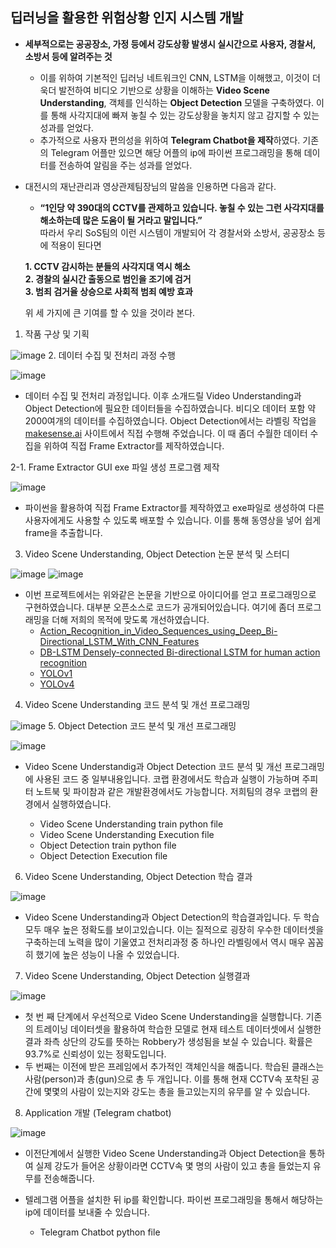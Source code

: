 ## 딥러닝을 활용한 위험상황 인지 시스템 개발
- **세부적으로는 공공장소, 가정 등에서 강도상황 발생시 실시간으로 사용자, 경찰서, 소방서 등에 알려주는 것** 
   - 이를 위하여 기본적인 딥러닝 네트워크인 CNN, LSTM을 이해했고, 이것이 더욱더 발전하여 비디오 기반으로 상황을 이해하는 **Video Scene Understanding**, 객체를 인식하는 **Object Detection** 모델을 구축하였다. 이를 통해 사각지대에 빠져 놓칠 수 있는 강도상황을 놓치지 않고 감지할 수 있는 성과를 얻었다.
   - 추가적으로 사용자 편의성을 위하여 **Telegram Chatbot을 제작**하였다. 기존의 Telegram 어플만 있으면 해당 어플의 ip에 파이썬 프로그래밍을 통해 데이터를 전송하여 알림을 주는 성과를 얻었다.  
 
- 대전시의 재난관리과 영상관제팀장님의 말씀을 인용하면 다음과 같다.  

   - **“1인당 약 390대의 CCTV를 관제하고 있습니다. 놓칠 수 있는 그런 사각지대를 해소하는데 많은 도움이 될 거라고 말입니다.”**  
     따라서 우리 SoS팀의 이런 시스템이 개발되어 각 경찰서와 소방서, 공공장소 등에 적용이 된다면   

   **1. CCTV 감시하는 분들의 사각지대 역시 해소**  
   **2. 경찰의 실시간 출동으로 범인을 조기에 검거**   
   **3. 범죄 검거율 상승으로 사회적 범죄 예방 효과**     

   위 세 가지에 큰 기여를 할 수 있을 것이라 본다.  

1. 작품 구상 및 기획

![image](https://user-images.githubusercontent.com/76835313/145256882-4589eae3-07fe-477b-917c-6768319ccf96.png)
2. 데이터 수집 및 전처리 과정 수행

![image](https://user-images.githubusercontent.com/76835313/145256959-7663b1dd-2e28-4c35-8226-104df3836bd0.png)
- 데이터 수집 및 전처리 과정입니다. 이후 소개드릴 Video Understanding과 Object Detection에 필요한 데이터들을 수집하였습니다. 비디오 데이터 포함 약 2000여개의 데이터를 수집하였습니다. Object Detection에서는 라벨링 작업을 [makesense.ai](https://www.makesense.ai/) 사이트에서 직접 수행해 주었습니다. 이 때 좀더 수월한 데이터 수집을 위하여 직접 Frame Extractor를 제작하였습니다. 
 
2-1. Frame Extractor GUI exe 파일 생성 프로그램 제작  

![image](https://user-images.githubusercontent.com/76835313/145257066-2376f51b-bc59-4754-83b4-7accdbb1c377.png)
- 파이썬을 활용하여 직접 Frame Extractor를 제작하였고 exe파일로 생성하여 다른 사용자에게도 사용할 수 있도록 배포할 수 있습니다. 이를 통해 동영상을 넣어 쉽게 frame을 추출합니다.
3. Video Scene Understanding, Object Detection 논문 분석 및 스터디

![image](https://user-images.githubusercontent.com/76835313/145257139-f293da29-b1dc-4038-a01f-a6af73f27d51.png)
![image](https://user-images.githubusercontent.com/76835313/145257162-89090682-0288-486b-b562-798d02f53ce5.png)
- 이번 프로젝트에서는 위와같은 논문을 기반으로 아이디어를 얻고 프로그래밍으로 구현하였습니다. 대부분 오픈소스로 코드가 공개되어있습니다. 여기에 좀더 프로그래밍을 더해 저희의 목적에 맞도록 개선하였습니다.
   * [Action_Recognition_in_Video_Sequences_using_Deep_Bi-Directional_LSTM_With_CNN_Features](https://github.com/engineerjkk/CapstoneDesign/blob/main/05.Reference/Action_Recognition_in_Video_Sequences_using_Deep_Bi-Directional_LSTM_With_CNN_Features.pdf)
   * [DB-LSTM Densely-connected Bi-directional LSTM for human action recognition](https://github.com/engineerjkk/CapstoneDesign/blob/main/05.Reference/DB-LSTM%20Densely-connected%20Bi-directional%20LSTM%20for%20human%20action%20recognition.pdf)
   * [YOLOv1](https://github.com/engineerjkk/CapstoneDesign/blob/main/05.Reference/YOLOv1.pdf)
   * [YOLOv4](https://github.com/engineerjkk/CapstoneDesign/blob/main/05.Reference/YOLOv4.pdf)
4. Video Scene Understanding 코드 분석 및 개선 프로그래밍

![image](https://user-images.githubusercontent.com/76835313/145257241-bbf1b38f-3545-4ed5-9426-3db6fb6003e1.png)
5. Object Detection 코드 분석 및 개선 프로그래밍
   
![image](https://user-images.githubusercontent.com/76835313/145257281-efa621cb-2673-45fa-801c-96f5b760f31b.png)
- Video Scene Understandig과 Object Detection 코드 분석 및 개선 프로그래밍에 사용된 코드 중 일부내용입니다. 코랩 환경에서도 학습과 실행이 가능하며 주피터 노트북 및 파이참과 같은 개발환경에서도 가능합니다. 저희팀의 경우 코랩의 환경에서 실행하였습니다. 

   * Video Scene Understanding train python file
   * Video Scene Understanding Execution file
   * Object Detection train python file
   * Object Detection Execution file
  
6. Video Scene Understanding, Object Detection 학습 결과

![image](https://user-images.githubusercontent.com/76835313/145257355-4612fb62-32f6-4de4-b7a9-32e7d9d8f253.png)
- Video Scene Understanding과 Object Detection의 학습결과입니다. 두 학습 모두 매우 높은 정확도를 보이고있습니다. 이는 질적으로 굉장히 우수한 데이터셋을 구축하는데 노력을 많이 기울였고 전처리과정 중 하나인 라벨링에서 역시 매우 꼼꼼히 했기에 높은 성능이 나올 수 있었습니다.
7. Video Scene Understanding, Object Detection 실행결과

![image](https://user-images.githubusercontent.com/76835313/145257430-cf85f4fa-f0d6-4d5d-92bc-7911998a5175.png)
- 첫 번 째 단계에서 우선적으로 Video Scene Understanding을 실행합니다. 기존의 트레이닝 데이터셋을 활용하여 학습한 모델로 현재 테스트 데이터셋에서 실행한 결과 좌측 상단의 강도를 뜻하는 Robbery가 생성됨을 보실 수 있습니다. 확률은 93.7%로 신뢰성이 있는 정확도입니다. 
- 두 번째는 이전에 받은 프레임에서 추가적인 객체인식을 해줍니다. 학습된 클래스는 사람(person)과 총(gun)으로 총 두 개입니다. 이를 통해 현재 CCTV속 포착된 공간에 몇몇의 사람이 있는지와 강도는 총을 들고있는지의 유무를 알 수 있습니다. 
8. Application 개발 (Telegram chatbot)

![image](https://user-images.githubusercontent.com/76835313/145257505-fdb6b416-3668-4a2f-b3ff-3f414d7c89f8.png)
- 이전단계에서 실행한 Video Scene Understanding과 Object Detection을 통하여 실제 강도가 들어온 상황이라면 CCTV속 몇 명의 사람이 있고 총을 들었는지 유무를 전송해줍니다.
- 텔레그램 어플을 설치한 뒤 ip를 확인합니다. 파이썬 프로그래밍을 통해서 해당하는 ip에 데이터를 보내줄 수 있습니다. 

   * Telegram Chatbot python file

